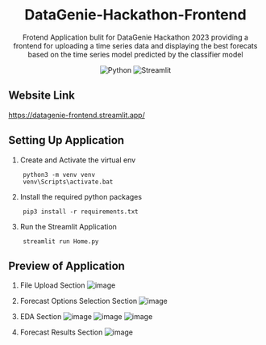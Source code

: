 <div align="center">
    
<h1> DataGenie-Hackathon-Frontend </h1>

<p>
Frotend Application  bulit for DataGenie Hackathon 2023 providing a frontend for uploading a time series data and displaying the best forecats based on the time series model predicted by the classifier model
</p>

![Python](https://img.shields.io/badge/python-3670A0?style=for-the-badge&logo=python&logoColor=ffdd54) 
![Streamlit](https://img.shields.io/static/v1?style=for-the-badge&message=Streamlit&color=FF4B4B&logo=Streamlit&logoColor=FFFFFF&label=)

</div>


## Website Link

https://datagenie-frontend.streamlit.app/

## Setting Up Application

1. Create and Activate the virtual env
```
    python3 -m venv venv
    venv\Scripts\activate.bat
```

2. Install the required python packages
```
    pip3 install -r requirements.txt
```

3. Run the Streamlit Application
```
    streamlit run Home.py
```


## Preview of Application


1. File Upload Section
![image](https://github.com/Ashishkumaraswamy/DataGenie-Hackathon-2023-Ashish-K/assets/64360092/f099ce55-4c64-4f2c-8edb-e48a69b17893)

2. Forecast Options Selection Section
![image](https://github.com/Ashishkumaraswamy/DataGenie-Hackathon-2023-Ashish-K/assets/64360092/0337ca83-12e4-471b-9d5d-01b0fabd0e96)

3. EDA Section
![image](https://github.com/Ashishkumaraswamy/DataGenie-Hackathon-2023-Ashish-K/assets/64360092/b522c70f-7bdc-4a7c-80e6-0f869e32d756)
![image](https://github.com/Ashishkumaraswamy/DataGenie-Hackathon-2023-Ashish-K/assets/64360092/244fc112-3cb7-47b4-b243-5b97bd14f081)
![image](https://github.com/Ashishkumaraswamy/DataGenie-Hackathon-2023-Ashish-K/assets/64360092/78e79cc8-00d3-4a81-8a15-40c03acc79d0)

4. Forecast Results Section
![image](https://github.com/Ashishkumaraswamy/DataGenie-Hackathon-2023-Ashish-K/assets/64360092/d4332038-bf0d-4a9f-b94e-4fa4b2fe6ebe)




